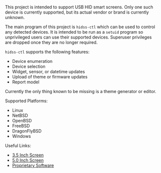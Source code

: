 This project is intended to support USB HID smart screens.
Only one such device is currently supported, but its actual
vendor or brand is currently unknown.

The main program of this project is `hidss-ctl` which can
be used to control any detected devices. It is intended to
be run as a `setuid` program so unprivileged users can use
their supported devices. Superuser privileges are dropped
once they are no longer required.

`hidss-ctl` supports the following features:
 - Device enumeration
 - Device selection
 - Widget, sensor, or datetime updates
 - Upload of theme or firmware updates
 - Report model

Currently the only thing known to be missing is a theme
generator or editor.

Supported Platforms:
 - Linux
 - NetBSD
 - OpenBSD
 - FreeBSD
 - DragonFlyBSD
 - Windows

Useful Links:
 - [3.5 Inch Screen](https://aliexpress.com/item/3256805919073615.html)
 - [5.0 Inch Screen](https://aliexpress.com/item/3256806093089477.html)
 - [Proprietary Software](https://smartdisplay.lanzouo.com/b04jvavkb)
